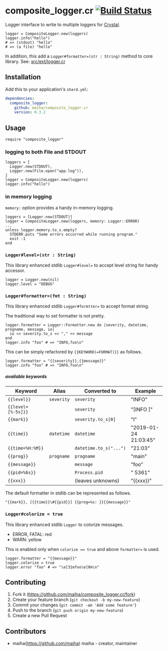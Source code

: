 # composite_logger.cr [![Build Status](https://travis-ci.org/maiha/composite_logger.cr.svg?branch=master)](https://travis-ci.org/maiha/composite_logger.cr)

Logger interface to write to multiple loggers for [Crystal](http://crystal-lang.org/).

```crystal
logger = CompositeLogger.new(loggers)
logger.info("hello")
# => (stdout) "hello"
# => (a file) "hello"
```

In addition, this add a `Logger#formatter=(str : String)` method to core library.
See: [src/ext/logger.cr](./src/ext/logger.cr)

## Installation

Add this to your application's `shard.yml`:

```yaml
dependencies:
  composite_logger:
    github: maiha/composite_logger.cr
    version: 0.3.2
```

## Usage

```crystal
require "composite_logger"
```

### logging to both File and STDOUT

```crystal
loggers = [
  Logger.new(STDOUT),
  Logger.new(File.open("app.log")),
]
logger = CompositeLogger.new(loggers)
logger.info("hello")
```

### in memory logging

`memory:` option provides a handy in-memory logging.

```crystal
loggers = [Logger.new(STDOUT)]
logger = CompositeLogger.new(loggers, memory: Logger::ERROR)
...
unless logger.memory.to_s.empty?
  STDERR.puts "Some errors occurred while running program."
  exit -1
end
```

### `Logger#level=(str : String)`

This library enhanced stdlib `Logger#level=` to accept level string for handy accessor.

```crystal
logger = Logger.new(nil)
logger.level = "DEBUG"
```

### `Logger#formatter=(fmt : String)`

This library enhanced stdlib `Logger#formtter=` to accept format string.

The traditional way to set formatter is not pretty.
```crystal
logger.formatter = Logger::Formatter.new do |severity, datetime, progname, message, io|
  io << severity.to_s << "," << message
end
logger.info "foo" # => "INFO,foo\n"
```

This can be simply refactored by `{{KEYWORD(=FORMAT)}}` as follows.
```crystal
logger.formatter = "{{severity}},{{message}}"
logger.info "foo" # => "INFO,foo\n"
```

##### available keywords

|Keyword           |Alias     | Converted to          | Example               |
|------------------|----------|-----------------------|-----------------------|
|`{{level}}`       |`severity`|`severity`             | "INFO"                |
|`{{level=[%-5s]}}`|          |`severity`             | "[INFO ]"             |
|`{{mark}}`        |          |`severity.to_s[0]`     | "I"                   |
|`{{time}}`        |`datetime`|`datetime`             | "2019-01-24 21:03:45" |
|`{{time=%H:%M}}`  |          |`datetime.to_s("...")` | "21:03"               |
|`{{prog}}`        |`progname`|`progname`             | "main"                |
|`{{message}}`     |          |`message`              | "foo"                 |
|`{{pid=%6s}}`     |          |`Process.pid`          | "  5361"              |
|`{{xxx}}`         |          | (leaves unknowns)     | "{{xxx}}"             |

The default formatter in stdlib can be represented as follows.
```crystal
"{{mark}}, [{{time}}\#{{pid}}] {{prog=%s: }}{{message}}"
```

### `Logger#colorize = true`

This library enhanced stdlib `Logger` to colorize messages.

- ERROR, FATAL: red
- WARN: yellow

This is enabled only when `colorize == true` and above `formatter=` is used.

```crystal
logger.formatter = "{{message}}"
logger.colorize = true
logger.error "foo" # => "\e[31mfoo\e[0m\n"
```

## Contributing

1. Fork it (<https://github.com/maiha/composite_logger.cr/fork>)
2. Create your feature branch (`git checkout -b my-new-feature`)
3. Commit your changes (`git commit -am 'Add some feature'`)
4. Push to the branch (`git push origin my-new-feature`)
5. Create a new Pull Request

## Contributors

- maiha(https://github.com/maiha) maiha - creator, maintainer

